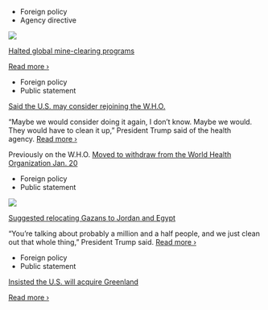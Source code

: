 - Foreign policy
- Agency directive

[![](https://static01.nyt.com/images/2025/01/25/multimedia/25trump-news-mines-vqhf/25trump-news-mines-vqhf-square320.jpg)](https://www.nytimes.com/2025/01/25/us/politics/mine-clearing-programs-state-dept.html?smid=url-share)

[Halted global mine-clearing programs](https://www.nytimes.com/2025/01/25/us/politics/mine-clearing-programs-state-dept.html?smid=url-share)

[Read more ›](https://www.nytimes.com/2025/01/25/us/politics/mine-clearing-programs-state-dept.html?smid=url-share)

- Foreign policy
- Public statement

[Said the U.S. may consider rejoining the W.H.O.](https://www.nytimes.com/live/2025/01/25/us/trump-administration-news/ae05afe3-47bc-5ae3-868a-774c077abac6?smid=url-share)

“Maybe we would consider doing it again, I don’t know. Maybe we would. They would have to clean it up,” President Trump said of the health agency. [Read more ›](https://www.nytimes.com/live/2025/01/25/us/trump-administration-news/ae05afe3-47bc-5ae3-868a-774c077abac6?smid=url-share)

Previously on the W.H.O.
[Moved to withdraw from the World Health Organization Jan. 20](https://www.nytimes.com/2025/01/20/us/politics/trump-world-health-organization.html?smid=url-share)

- Foreign policy
- Public statement

[![](https://static01.nyt.com/images/2025/01/26/multimedia/26gaza-trump-mqjl/26gaza-trump-mqjl-square320.jpg)](https://www.nytimes.com/2025/01/26/world/middleeast/trump-gaza-jordan-egypt.html)

[Suggested relocating Gazans to Jordan and Egypt](https://www.nytimes.com/2025/01/26/world/middleeast/trump-gaza-jordan-egypt.html)

“You’re talking about probably a million and a half people, and we just clean out that whole thing,” President Trump said. [Read more ›](https://www.nytimes.com/2025/01/26/world/middleeast/trump-gaza-jordan-egypt.html)

- Foreign policy
- Public statement

[Insisted the U.S. will acquire Greenland](https://www.nytimes.com/live/2025/01/25/us/trump-administration-news/cdab03f5-327b-5347-9608-9ee42437c78e?smid=url-share)

[Read more ›](https://www.nytimes.com/live/2025/01/25/us/trump-administration-news/cdab03f5-327b-5347-9608-9ee42437c78e?smid=url-share)